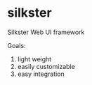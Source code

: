 # silkster
Silkster Web UI framework 

Goals: 
1. light weight
2. easily customizable
3. easy integration
